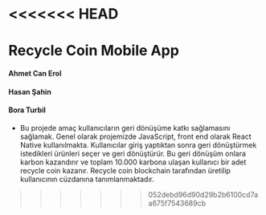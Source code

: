 <<<<<<< HEAD
=======
# Recycle Coin Mobile App
#### Ahmet Can Erol
#### Hasan Şahin
#### Bora Turbil

* Bu projede amaç kullanıcıların geri dönüşüme katkı sağlamasını sağlamak. Genel olarak projemizde JavaScript, front end olarak React Native kullanılmakta. Kullanıcılar giriş yaptıktan sonra geri dönüştürmek istedikleri ürünleri seçer ve geri dönüştürür. Bu geri dönüşüm onlara karbon kazandırır ve toplam 10.000 karbona ulaşan kullanıcı bir adet recycle coin kazanır. Recycle coin blockchain tarafından üretilip kullanıcının cüzdanına tanımlanmaktadır.
>>>>>>> 052debd96d90d29b2b6100cd7aa675f7543689cb
